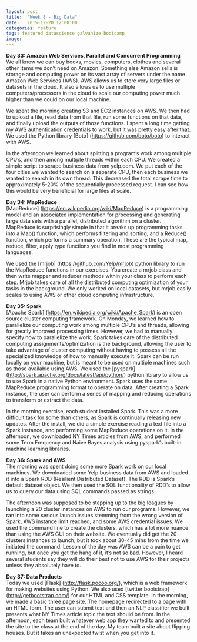 ```yaml
---
layout: post
title:  "Week 8 - Big Data"
date:   2015-12-20 12:00:00
categories: feature
tags: featured datascience galvanize bootcamp
image:
---
```


**Day 33: Amazon Web Services, Parallel and Concurrent Programming**  
We all know we can buy books, movies, computers, clothes and several other items we don’t need on Amazon. Something else Amazon sells is storage and computing power on its vast array of servers under the name Amazon Web Services (AWS). AWS allows us to store very large files or datasets in the cloud. It also allows us to use multiple computers/processors in the cloud to scale our computing power much higher than we could on our local machine.

We spent the morning creating S3 and EC2 instances on AWS. We then had to upload a file, read data from that file, run some functions on that data, and finally upload the outputs of those functions. I spent a long time getting my AWS authentication credentials to work, but it was pretty easy after that. We used the Python library [Boto] (https://github.com/boto/boto) to interact with AWS.

In the afternoon we learned about splitting a program’s work among multiple CPU’s, and then among multiple threads within each CPU. We created a simple script to scrape business data from yelp.com. We put each of the four cities we wanted to search on a separate CPU, then each business we wanted to search in its own thread. This decreased the total scrape time to approximately 5-20% of the sequentially processed request. I can see how this would be very beneficial for large files at scale.

**Day 34: MapReduce**  
[MapReduce] (https://en.wikipedia.org/wiki/MapReduce) is a programming model and an associated implementation for processing and generating large data sets with a parallel, distributed algorithm on a cluster. MapReduce is surprisingly simple in that it breaks up programming tasks into a Map() function, which performs filtering and sorting, and a Reduce() function, which performs a summary operation. These are the typical map, reduce, filter, apply type functions you find in most programming languages.

We used the [mrjob] (https://github.com/Yelp/mrjob) python library to run the MapReduce functions in our exercises. You create a mrjob class and then write mapper and reducer methods within your class to perform each step. Mrjob takes care of all the distributed computing optimization of your tasks in the background. We only worked on local datasets, but mrjob easily scales to using AWS or other cloud computing infrastructure.

**Day 35: Spark**  
[Apache Spark] (https://en.wikipedia.org/wiki/Apache_Spark) is an open source cluster computing framework. On Monday, we learned how to parallelize our computing work among multiple CPU’s and threads, allowing for greatly improved processing times. However, we had to manually specify how to parallelize the work. Spark takes care of the distributed computing assignments/optimization is the background, allowing the user to take advantage of cluster computing without having to possess all the specialized knowledge of how to manually execute it. Spark can be run locally on your machine, but is meant to be used on multiple machines such as those available using AWS. We used the [pyspark] (http://spark.apache.org/docs/latest/api/python/) python library to allow us to use Spark in a native Python environment. Spark uses the same MapReduce programming format to operate on data. After creating a Spark instance, the user can perform a series of mapping and reducing operations to transform or extract the data.

In the morning exercise, each student installed Spark. This was a more difficult task for some than others, as Spark is continually releasing new updates. After the install, we did a simple exercise reading a text file into a Spark instance, and performing some MapReduce operations on it. In the afternoon, we downloaded NY Times articles from AWS, and performed some Term Frequency and Naive Bayes analysis using pyspark’s built-in machine learning libraries.

**Day 36: Spark and AWS**  
The morning was spent doing some more Spark work on our local machines. We downloaded some Yelp business data from AWS and loaded it into a Spark RDD (Resilient Distributed Dataset). The RDD is Spark’s default dataset object. We then used the SQL functionality of RDD’s to allow us to query our data using SQL commands passed as strings.

The afternoon was supposed to be stepping up to the big leagues by launching a 20 cluster instances on AWS to run our programs. However, we ran into some serious launch issues stemming from the wrong version of Spark, AWS instance limit reached, and some AWS credential issues. We used the command line to create the clusters, which has a lot more nuance than using the AWS GUI on their website. We eventually did get the 20 clusters instances to launch, but it took about 30-45 mins from the time we initiated the command. Lesson of the day was AWS can be a pain to get running, but once you get the hang of it, it’s not so bad. However, I heard several students say they will do their best not to use AWS for their projects unless they absolutely have to.

**Day 37: Data Products**  
Today we used [Flask] (http://flask.pocoo.org/), which is a web framework for making websites using Python. We also used [twitter bootstrap] (http://getbootstrap.com/) for our HTML and CSS template. In the morning, we made a basic three page site. The homepage redirected to a page with an HTML form. The user can submit text and then an NLP classifier we built presents what NY Times article topic the text should be from. In the afternoon, each team built whatever web app they wanted to and presented the site to the class at the end of the day. My team built a site about flipping houses. But it takes an unexpected twist when you get into it.
